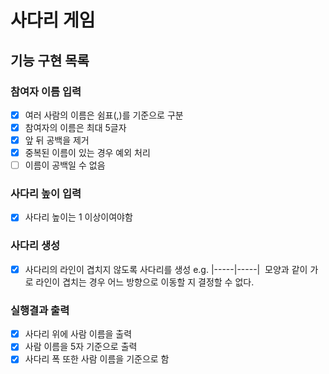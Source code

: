 # 사다리 게임
## 기능 구현 목록
### 참여자 이름 입력
- [x] 여러 사람의 이름은 쉼표(,)를 기준으로 구분
- [x] 참여자의 이름은 최대 5글자
- [x] 앞 뒤 공백을 제거
- [x] 중복된 이름이 있는 경우 예외 처리
- [ ] 이름이 공백일 수 없음 

### 사다리 높이 입력
- [x] 사다리 높이는 1 이상이여야함  

### 사다리 생성
- [x] 사다리의 라인이 겹치지 않도록 사다리를 생성
e.g. |-----|-----|  모양과 같이 가로 라인이 겹치는 경우 어느 방향으로 이동할
지 결정할 수 없다.

### 실행결과 출력
- [x] 사다리 위에 사람 이름을 출력
- [x] 사람 이름을 5자 기준으로 출력
- [x] 사다리 폭 또한 사람 이름을 기준으로 함
